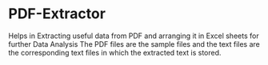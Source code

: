 # PDF-Extractor
Helps in Extracting useful data from PDF and arranging it in Excel sheets for further Data Analysis
The PDF files are the sample files and the text files are the corresponding text files in which the extracted text is stored.
